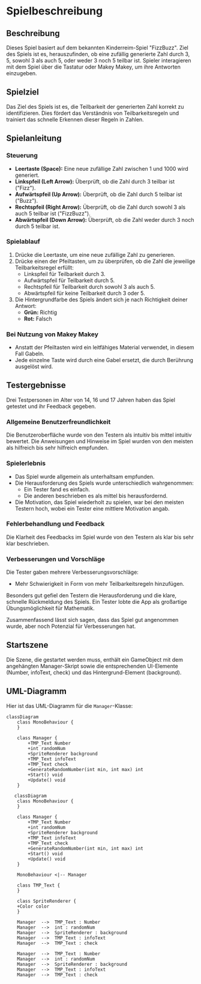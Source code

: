 
# Spielbeschreibung

## Beschreibung
Dieses Spiel basiert auf dem bekannten Kinderreim-Spiel "FizzBuzz". Ziel des Spiels ist es, herauszufinden, ob eine zufällig generierte Zahl durch 3, 5, sowohl 3 als auch 5, oder weder 3 noch 5 teilbar ist. Spieler interagieren mit dem Spiel über die Tastatur oder Makey Makey, um ihre Antworten einzugeben.

## Spielziel
Das Ziel des Spiels ist es, die Teilbarkeit der generierten Zahl korrekt zu identifizieren. Dies fördert das Verständnis von Teilbarkeitsregeln und trainiert das schnelle Erkennen dieser Regeln in Zahlen.

## Spielanleitung

### Steuerung
- **Leertaste (Space):** Eine neue zufällige Zahl zwischen 1 und 1000 wird generiert.
- **Linkspfeil (Left Arrow):** Überprüft, ob die Zahl durch 3 teilbar ist ("Fizz").
- **Aufwärtspfeil (Up Arrow):** Überprüft, ob die Zahl durch 5 teilbar ist ("Buzz").
- **Rechtspfeil (Right Arrow):** Überprüft, ob die Zahl durch sowohl 3 als auch 5 teilbar ist ("FizzBuzz").
- **Abwärtspfeil (Down Arrow):** Überprüft, ob die Zahl weder durch 3 noch durch 5 teilbar ist.

### Spielablauf
1. Drücke die Leertaste, um eine neue zufällige Zahl zu generieren.
2. Drücke einen der Pfeiltasten, um zu überprüfen, ob die Zahl die jeweilige Teilbarkeitsregel erfüllt:
   - Linkspfeil für Teilbarkeit durch 3.
   - Aufwärtspfeil für Teilbarkeit durch 5.
   - Rechtspfeil für Teilbarkeit durch sowohl 3 als auch 5.
   - Abwärtspfeil für keine Teilbarkeit durch 3 oder 5.
3. Die Hintergrundfarbe des Spiels ändert sich je nach Richtigkeit deiner Antwort:
   - **Grün:** Richtig
   - **Rot:** Falsch

### Bei Nutzung von Makey Makey
- Anstatt der Pfeiltasten wird ein leitfähiges Material verwendet, in diesem Fall Gabeln.
- Jede einzelne Taste wird durch eine Gabel ersetzt, die durch Berührung ausgelöst wird.

## Testergebnisse
Drei Testpersonen im Alter von 14, 16 und 17 Jahren haben das Spiel getestet und ihr Feedback gegeben.

### Allgemeine Benutzerfreundlichkeit
Die Benutzeroberfläche wurde von den Testern als intuitiv bis mittel intuitiv bewertet. Die Anweisungen und Hinweise im Spiel wurden von den meisten als hilfreich bis sehr hilfreich empfunden.

### Spielerlebnis
- Das Spiel wurde allgemein als unterhaltsam empfunden.
- Die Herausforderung des Spiels wurde unterschiedlich wahrgenommen:
  - Ein Tester fand es einfach.
  - Die anderen beschrieben es als mittel bis herausfordernd.
- Die Motivation, das Spiel wiederholt zu spielen, war bei den meisten Testern hoch, wobei ein Tester eine mittlere Motivation angab.

### Fehlerbehandlung und Feedback
Die Klarheit des Feedbacks im Spiel wurde von den Testern als klar bis sehr klar beschrieben.

### Verbesserungen und Vorschläge
Die Tester gaben mehrere Verbesserungsvorschläge:
- Mehr Schwierigkeit in Form von mehr Teilbarkeitsregeln hinzufügen.

Besonders gut gefiel den Testern die Herausforderung und die klare, schnelle Rückmeldung des Spiels. Ein Tester lobte die App als großartige Übungsmöglichkeit für Mathematik.

Zusammenfassend lässt sich sagen, dass das Spiel gut angenommen wurde, aber noch Potenzial für Verbesserungen hat.

## Startszene
Die Szene, die gestartet werden muss, enthält ein GameObject mit dem angehängten Manager-Skript sowie die entsprechenden UI-Elemente (Number, infoText, check) und das Hintergrund-Element (background).

## UML-Diagramm
Hier ist das UML-Diagramm für die `Manager`-Klasse:

```mermaid
classDiagram
    class MonoBehaviour {
    }

    class Manager {
        +TMP_Text Number
        +int randomNum
        +SpriteRenderer background
        +TMP_Text infoText
        +TMP_Text check
        +GenerateRandomNumber(int min, int max) int
        +Start() void
        +Update() void
    }

   classDiagram
    class MonoBehaviour {
    }

    class Manager {
        +TMP_Text Number
        +int randomNum
        +SpriteRenderer background
        +TMP_Text infoText
        +TMP_Text check
        +GenerateRandomNumber(int min, int max) int
        +Start() void
        +Update() void
    }

    MonoBehaviour <|-- Manager

    class TMP_Text {
    }

    class SpriteRenderer {
    +Color color
    }

    Manager  -->  TMP_Text : Number
    Manager  -->  int : randomNum
    Manager  -->  SpriteRenderer : background
    Manager  -->  TMP_Text : infoText
    Manager  -->  TMP_Text : check

    Manager  -->  TMP_Text : Number
    Manager  -->  int : randomNum
    Manager  -->  SpriteRenderer : background
    Manager  -->  TMP_Text : infoText
    Manager  -->  TMP_Text : check

